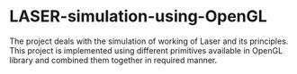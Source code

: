 # LASER-simulation-using-OpenGL
The project deals with the simulation of working of Laser and its principles. This project is implemented using different primitives available in OpenGL library and combined them together in required manner.
